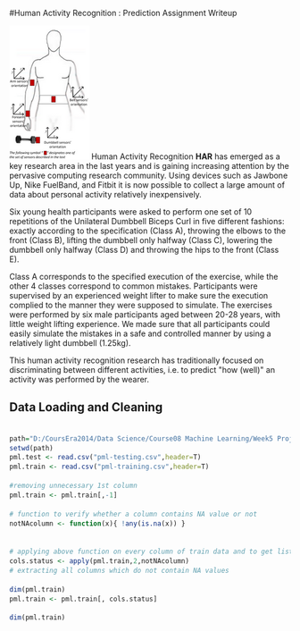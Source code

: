 #Human Activity Recognition : Prediction Assignment Writeup


![](images/on-body-sensing-schema.png) Human Activity Recognition **HAR** has emerged as a key research area in the last years and is gaining increasing attention by the pervasive computing research community. Using devices such as Jawbone Up, Nike FuelBand, and Fitbit it is now possible to collect a large amount of data about personal activity relatively inexpensively.  

Six young health participants were asked to perform one set of 10 repetitions of the Unilateral Dumbbell Biceps Curl in five different fashions: exactly according to the specification (Class A), throwing the elbows to the front (Class B), lifting the dumbbell only halfway (Class C), lowering the dumbbell only halfway (Class D) and throwing the hips to the front (Class E).

Class A corresponds to the specified execution of the exercise, while the other 4 classes correspond to common mistakes. Participants were supervised by an experienced weight lifter to make sure the execution complied to the manner they were supposed to simulate. The exercises were performed by six male participants aged between 20-28 years, with little weight lifting experience. We made sure that all participants could easily simulate the mistakes in a safe and controlled manner by using a relatively light dumbbell (1.25kg).

This human activity recognition research has traditionally focused on discriminating between different activities, i.e. to predict "how (well)" an activity was performed by the wearer.

## Data Loading and Cleaning
```R

path="D:/CoursEra2014/Data Science/Course08 Machine Learning/Week5 Project 1"
setwd(path)
pml.test <- read.csv("pml-testing.csv",header=T)
pml.train <- read.csv("pml-training.csv",header=T)

#removing unnecessary 1st column
pml.train <- pml.train[,-1]

# function to verify whether a column contains NA value or not
notNAcolumn <- function(x){ !any(is.na(x)) }


# applying above function on every column of train data and to get list of columns with status
cols.status <- apply(pml.train,2,notNAcolumn)
# extracting all columns which do not contain NA values

dim(pml.train)
pml.train <- pml.train[, cols.status]

dim(pml.train)





```